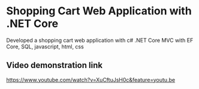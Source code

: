 # Shopping Cart Web Application with .NET Core
Developed a shopping cart web application with c# .NET Core MVC with EF Core, SQL, javascript, html, css
## Video demonstration link 
https://www.youtube.com/watch?v=XuCftuJsH0c&feature=youtu.be
